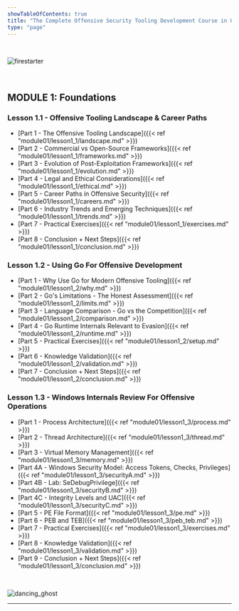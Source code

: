 ```yaml
---
showTableOfContents: true
title: "The Complete Offensive Security Tooling Development Course in Golang"
type: "page"
---
```

<br>

![firestarter](../img/keif.gif)

<br>

## MODULE 1: Foundations
### Lesson 1.1 - Offensive Tooling Landscape & Career Paths
- [Part 1 - The Offensive Tooling Landscape]({{< ref "module01/lesson1_1/landscape.md" >}})
- [Part 2 - Commercial vs Open-Source Frameworks]({{< ref "module01/lesson1_1/frameworks.md" >}})
- [Part 3 - Evolution of Post-Exploitation Frameworks]({{< ref "module01/lesson1_1/evolution.md" >}})
- [Part 4 - Legal and Ethical Considerations]({{< ref "module01/lesson1_1/ethical.md" >}})
- [Part 5 - Career Paths in Offensive Security]({{< ref "module01/lesson1_1/careers.md" >}})
- [Part 6 - Industry Trends and Emerging Techniques]({{< ref "module01/lesson1_1/trends.md" >}})
- [Part 7 - Practical Exercises]({{< ref "module01/lesson1_1/exercises.md" >}})
- [Part 8 - Conclusion + Next Steps]({{< ref "module01/lesson1_1/conclusion.md" >}})


### Lesson 1.2 - Using Go For Offensive Development
- [Part 1 - Why Use Go for Modern Offensive Tooling]({{< ref "module01/lesson1_2/why.md" >}})
- [Part 2 - Go's Limitations - The Honest Assessment]({{< ref "module01/lesson1_2/limits.md" >}})
- [Part 3 - Language Comparison - Go vs the Competition]({{< ref "module01/lesson1_2/comparison.md" >}})
- [Part 4 - Go Runtime Internals Relevant to Evasion]({{< ref "module01/lesson1_2/runtime.md" >}})
- [Part 5 - Practical Exercises]({{< ref "module01/lesson1_2/setup.md" >}})
- [Part 6 - Knowledge Validation]({{< ref "module01/lesson1_2/validation.md" >}})
- [Part 7 - Conclusion + Next Steps]({{< ref "module01/lesson1_2/conclusion.md" >}})


### Lesson 1.3 - Windows Internals Review For Offensive Operations
- [Part 1 - Process Architecture]({{< ref "module01/lesson1_3/process.md" >}})
- [Part 2 - Thread Architecture]({{< ref "module01/lesson1_3/thread.md" >}})
- [Part 3 - Virtual Memory Management]({{< ref "module01/lesson1_3/memory.md" >}})
- [Part 4A - Windows Security Model: Access Tokens, Checks, Privileges]({{< ref "module01/lesson1_3/securityA.md" >}})
- [Part 4B - Lab: SeDebugPrivilege]({{< ref "module01/lesson1_3/securityB.md" >}})
- [Part 4C - Integrity Levels and UAC]({{< ref "module01/lesson1_3/securityC.md" >}})
- [Part 5 - PE File Format]({{< ref "module01/lesson1_3/pe.md" >}})
- [Part 6 - PEB and TEB]({{< ref "module01/lesson1_3/peb_teb.md" >}})
- [Part 7 - Practical Exercises]({{< ref "module01/lesson1_3/exercises.md" >}})
- [Part 8 - Knowledge Validation]({{< ref "module01/lesson1_3/validation.md" >}})
- [Part 9 - Conclusion + Next Steps]({{< ref "module01/lesson1_3/conclusion.md" >}})


<br>

![dancing_ghost](../img/max.gif)

___